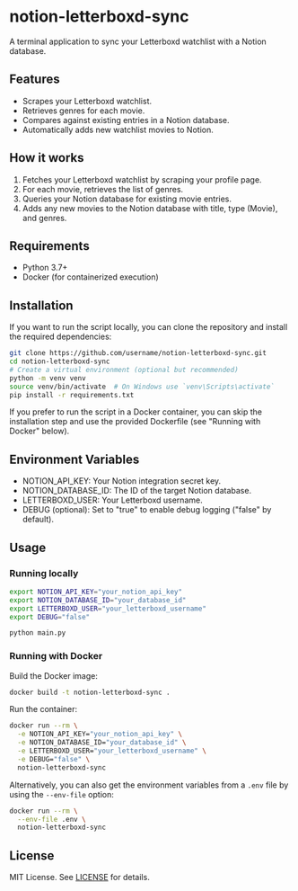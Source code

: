 # notion-letterboxd-sync

A terminal application to sync your Letterboxd watchlist with a Notion database.

## Features

- Scrapes your Letterboxd watchlist.
- Retrieves genres for each movie.
- Compares against existing entries in a Notion database.
- Automatically adds new watchlist movies to Notion.

## How it works

1. Fetches your Letterboxd watchlist by scraping your profile page.
2. For each movie, retrieves the list of genres.
3. Queries your Notion database for existing movie entries.
4. Adds any new movies to the Notion database with title, type (Movie), and genres.

## Requirements

- Python 3.7+
- Docker (for containerized execution)

## Installation

If you want to run the script locally, you can clone the repository and install the required dependencies:
```bash
git clone https://github.com/username/notion-letterboxd-sync.git
cd notion-letterboxd-sync
# Create a virtual environment (optional but recommended)
python -m venv venv
source venv/bin/activate  # On Windows use `venv\Scripts\activate`
pip install -r requirements.txt
```

If you prefer to run the script in a Docker container, you can skip the installation step and use the provided Dockerfile (see "Running with Docker" below).

## Environment Variables

- NOTION_API_KEY: Your Notion integration secret key.
- NOTION_DATABASE_ID: The ID of the target Notion database.
- LETTERBOXD_USER: Your Letterboxd username.
- DEBUG (optional): Set to "true" to enable debug logging ("false" by default).

## Usage

### Running locally

```bash
export NOTION_API_KEY="your_notion_api_key"
export NOTION_DATABASE_ID="your_database_id"
export LETTERBOXD_USER="your_letterboxd_username"
export DEBUG="false"

python main.py
```

### Running with Docker

Build the Docker image:

```bash
docker build -t notion-letterboxd-sync .
```

Run the container:

```bash
docker run --rm \
  -e NOTION_API_KEY="your_notion_api_key" \
  -e NOTION_DATABASE_ID="your_database_id" \
  -e LETTERBOXD_USER="your_letterboxd_username" \
  -e DEBUG="false" \
  notion-letterboxd-sync
```

Alternatively, you can also get the environment variables from a `.env` file by using the `--env-file` option:

```bash
docker run --rm \
  --env-file .env \
  notion-letterboxd-sync
```

## License

MIT License. See [LICENSE](LICENSE) for details.
